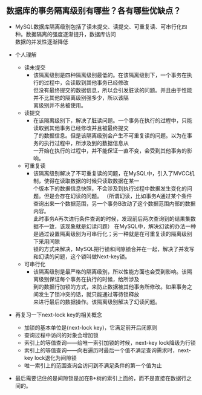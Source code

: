 ## 数据库的事务隔离级别有哪些？各有哪些优缺点？

* MySQL数据库隔离级别包括了读未提交、读提交、可重复读、可串行化四种。数据隔离的强度逐渐提升，数据库访问  
  数据的并发性逐渐降低

* 个人理解
  * 读未提交
    * 该隔离级别是四种隔离级别最低的。在该隔离级别下，一个事务在执行的过程中，会读取到其他事务已经修改  
      但没有最终提交的数据信息，所以会引发脏读的问题。并且由于性能并不比其他的隔离级别强多少，所以该隔  
      离级别并不总被使用。
  * 读提交
    * 在该隔离级别下，解决了脏读问题。一个事务在执行的过程中，只能读取到其他事务已经修改并且被最终提交  
      了的数据信息。但是该隔离级别会产生不可重复读的问题。以为在事务的执行过程中，所涉及到的数据信息从  
      一开始在执行的过程中，并不能保证一直不变，会受到其他事务的影响。
  * 可重复读
    * 该隔离级别解决了不可重复读的问题，在MySQL中，引入了MVCC机制，使得在读取数据的时候只读取数据在某一  
      个版本下的数据信息快照，不会涉及到执行过程中数据发生变化的问题。但是会存在幻读的问题。
      （所谓幻读，比如事务A通过某个条件查询出来一个数据范围，另一个事务B改动了这个数据范围内部的数据内容。  
       此时事务A再次进行条件查询的时候，发现前后两次查询到的结果集数据不一致，该现象就是幻读问题）
      在MySQL中，解决幻读的办法一种是通过设置隔离级别为可串行化；另一种就是在可重复读的隔离级别下采用间隙  
      锁的方式来解决，MySQL把行锁和间隙锁合并在一起，解决了并发写和幻读的问题，这个锁叫做Next-key锁。
  * 可串行化
    * 该隔离级别是最严格的隔离级别，所以性能方面也会受到影响。该隔离级别保证每个事务在执行的时候，给所涉及  
      到的数据行加锁的方式，来防止数据被其他事务所修改。如果事务之间发生了锁冲突的话，就只能通过等待锁释放  
      来进行最后的数据操作。该隔离级别解决了幻读问题。


* 再复习一下next-lock key的相关概念
  * 加锁的基本单位是(next-lock key)，它满足前开后闭原则
  * 查询过程中访问的对象会增加锁
  * 索引上的等值查询——给唯一索引加锁的时候，next-key lock降级为行锁
  * 索引上的等值查询——向右遍历时最后一个值不满足查询需求时，next-key lock退化为间隙锁
  * 唯一索引上的范围查询会访问到不满足条件的第一个值为止


* 最后需要记住的是间隙锁是加在B+树的索引上面的，而不是直接在数据行之间的。